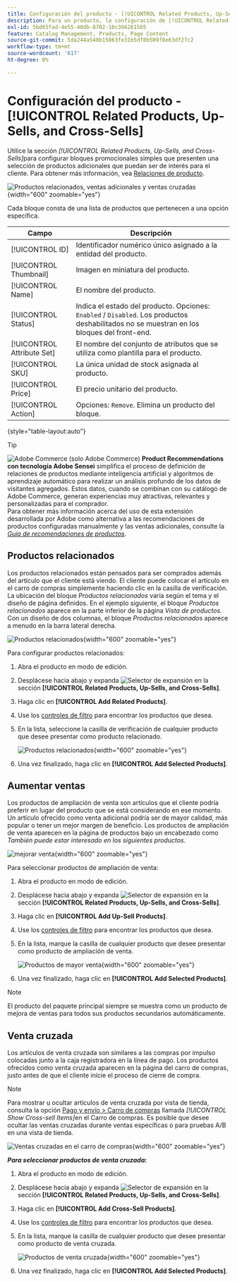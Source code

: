 ```yaml
---
title: Configuración del producto - [!UICONTROL Related Products, Up-Sells, and Cross-Sells]
description: Para un producto, la configuración de [!UICONTROL Related Products, Up-Sells, and Cross-Sells] define bloques promocionales simples en la página del producto que resaltan una selección de productos adicionales.
exl-id: 5bd65fad-4e55-40db-8702-10c366261565
feature: Catalog Management, Products, Page Content
source-git-commit: 5da244a548b15863fe31b5df8b509f8e63df27c2
workflow-type: tm+mt
source-wordcount: '617'
ht-degree: 0%

---
```


# Configuración del producto - [!UICONTROL Related Products, Up-Sells, and Cross-Sells]

Utilice la sección _[!UICONTROL Related Products, Up-Sells, and Cross-Sells]_&#x200B;para configurar bloques promocionales simples que presenten una selección de productos adicionales que puedan ser de interés para el cliente. Para obtener más información, vea [Relaciones de producto](../merchandising-promotions/product-relationships.md).

![Productos relacionados, ventas adicionales y ventas cruzadas](./assets/product-related-up-sell-cross-sell.png){width="600" zoomable="yes"}

Cada bloque consta de una lista de productos que pertenecen a una opción específica.

| Campo | Descripción |
|--- |--- |
| [!UICONTROL ID] | Identificador numérico único asignado a la entidad del producto. |
| [!UICONTROL Thumbnail] | Imagen en miniatura del producto. |
| [!UICONTROL Name] | El nombre del producto. |
| [!UICONTROL Status] | Indica el estado del producto. Opciones: `Enabled` / `Disabled`. Los productos deshabilitados no se muestran en los bloques del front-end. |
| [!UICONTROL Attribute Set] | El nombre del conjunto de atributos que se utiliza como plantilla para el producto. |
| [!UICONTROL SKU] | La única unidad de stock asignada al producto. |
| [!UICONTROL Price] | El precio unitario del producto. |
| [!UICONTROL Action] | Opciones: `Remove`. Elimina un producto del bloque. |

{style="table-layout:auto"}

>[!TIP]
>
>![Adobe Commerce](../assets/adobe-logo.svg) (solo Adobe Commerce) **Product Recommendations con tecnología Adobe Sensei** simplifica el proceso de definición de relaciones de productos mediante inteligencia artificial y algoritmos de aprendizaje automático para realizar un análisis profundo de los datos de visitantes agregados. Estos datos, cuando se combinan con su catálogo de Adobe Commerce, generan experiencias muy atractivas, relevantes y personalizadas para el comprador.
><br/>
>Para obtener más información acerca del uso de esta extensión desarrollada por Adobe como alternativa a las recomendaciones de productos configuradas manualmente y las ventas adicionales, consulte la _[Guía de recomendaciones de productos](https://experienceleague.adobe.com/docs/commerce/product-recommendations/guide-overview.html)_.

## Productos relacionados

Los productos relacionados están pensados para ser comprados además del artículo que el cliente está viendo. El cliente puede colocar el artículo en el carro de compras simplemente haciendo clic en la casilla de verificación. La ubicación del bloque _Productos relacionados_ varía según el tema y el diseño de página definidos. En el ejemplo siguiente, el bloque _Productos relacionados_ aparece en la parte inferior de la página _Vista de productos_. Con un diseño de dos columnas, el bloque _Productos relacionados_ aparece a menudo en la barra lateral derecha.

![Productos relacionados](./assets/storefront-product-related-products.png){width="600" zoomable="yes"}

Para configurar productos relacionados:

1. Abra el producto en modo de edición.

1. Desplácese hacia abajo y expanda ![Selector de expansión](../assets/icon-display-expand.png) en la sección **[!UICONTROL Related Products, Up-Sells, and Cross-Sells]**.

1. Haga clic en **[!UICONTROL Add Related Products]**.

1. Use los [controles de filtro](../getting-started/admin-grid-controls.md) para encontrar los productos que desea.

1. En la lista, seleccione la casilla de verificación de cualquier producto que desee presentar como producto relacionado.

   ![Productos relacionados](./assets/products-related-add.png){width="600" zoomable="yes"}

1. Una vez finalizado, haga clic en **[!UICONTROL Add Selected Products]**.

## Aumentar ventas

Los productos de ampliación de venta son artículos que el cliente podría preferir en lugar del producto que se está considerando en ese momento. Un artículo ofrecido como venta adicional podría ser de mayor calidad, más popular o tener un mejor margen de beneficio. Los productos de ampliación de venta aparecen en la página de productos bajo un encabezado como _También puede estar interesado en los siguientes productos_.

![mejorar venta](./assets/storefront-product-upsell.png){width="600" zoomable="yes"}

Para seleccionar productos de ampliación de venta:

1. Abra el producto en modo de edición.

1. Desplácese hacia abajo y expanda ![Selector de expansión](../assets/icon-display-expand.png) en la sección **[!UICONTROL Related Products, Up-Sells, and Cross-Sells]**.

1. Haga clic en **[!UICONTROL Add Up-Sell Products]**.

1. Use los [controles de filtro](../getting-started/admin-grid-controls.md) para encontrar los productos que desea.

1. En la lista, marque la casilla de cualquier producto que desee presentar como producto de ampliación de venta.

   ![Productos de mayor venta](./assets/product-up-sell-add.png){width="600" zoomable="yes"}

1. Una vez finalizado, haga clic en **[!UICONTROL Add Selected Products]**.

>[!NOTE]
>
>El producto del paquete principal siempre se muestra como un producto de mejora de ventas para todos sus productos secundarios automáticamente.

## Venta cruzada

Los artículos de venta cruzada son similares a las compras por impulso colocadas junto a la caja registradora en la línea de pago. Los productos ofrecidos como venta cruzada aparecen en la página del carro de compras, justo antes de que el cliente inicie el proceso de cierre de compra.

>[!NOTE]
>
>Para mostrar u ocultar artículos de venta cruzada por vista de tienda, consulta la opción [Pago y envío > Carro de compras](../configuration-reference/sales/checkout.md) llamada _[!UICONTROL Show Cross-sell Items]_&#x200B;en el Carro de compras. Es posible que desee ocultar las ventas cruzadas durante ventas específicas o para pruebas A/B en una vista de tienda.

![Ventas cruzadas en el carro de compras](./assets/storefront-cart-cross-sells.png){width="600" zoomable="yes"}

**_Para seleccionar productos de venta cruzada:_**

1. Abra el producto en modo de edición.

1. Desplácese hacia abajo y expanda ![Selector de expansión](../assets/icon-display-expand.png) en la sección **[!UICONTROL Related Products, Up-Sells, and Cross-Sells]**.

1. Haga clic en **[!UICONTROL Add Cross-Sell Products]**.

1. Use los [controles de filtro](../getting-started/admin-grid-controls.md) para encontrar los productos que desea.

1. En la lista, marque la casilla de cualquier producto que desee presentar como producto de venta cruzada.

   ![Productos de venta cruzada](./assets/product-cross-sell-add.png){width="600" zoomable="yes"}

1. Una vez finalizado, haga clic en **[!UICONTROL Add Selected Products]**.
